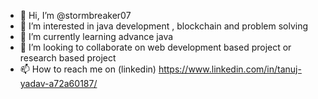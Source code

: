- 👋 Hi, I’m @stormbreaker07
- 👀 I’m interested in java development , blockchain and problem solving
- 🌱 I’m currently learning advance java 
- 💞️ I’m looking to collaborate on web development based project or research based project
- 📫 How to reach me on (linkedin)  https://www.linkedin.com/in/tanuj-yadav-a72a60187/

<!---
stormbreaker07/stormbreaker07 is a ✨ special ✨ repository because its `README.md` (this file) appears on your GitHub profile.
You can click the Preview link to take a look at your changes.
--->
